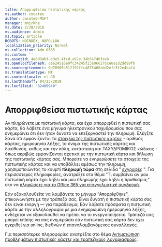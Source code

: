 ```yaml
---
title: Απορριφθείσα πιστωτικής κάρτας
ms.author: cmcatee
author: cmcatee-MSFT
manager: mnirkhe
ms.date: 2/28/2018
ms.audience: Admin
ms.topic: article
ROBOTS: NOINDEX, NOFOLLOW
localization_priority: Normal
ms.collection: Adm_O365
ms.custom: ''
ms.assetid: 4e6d34b3-e3e5-4fcd-a52e-34b54746feeb
ms.openlocfilehash: ce624516e0fc34245f23a066276ce0e1d2dd99fb
ms.sourcegitcommit: 9d78905c512192ffc4675468abd2efc5f2e4baf4
ms.translationtype: MT
ms.contentlocale: el-GR
ms.lasthandoff: 04/23/2019
ms.locfileid: "32405940"
---
```

# <a name="declined-credit-card"></a>Απορριφθείσα πιστωτικής κάρτας

Αν πληρώνετε με πιστωτική κάρτα, και έχει απορριφθεί η πιστωτική σας κάρτα, θα λάβετε ένα μήνυμα ηλεκτρονικού ταχυδρομείου που σας ενημερώνει ότι δεν ήταν δυνατό να επεξεργαστεί την πληρωμή. Ελέγξτε ξανά ότι εμφανίζονται τα [στοιχεία της πιστωτικής κάρτας](https://go.microsoft.com/fwlink/p/?linkid=842054) - αριθμός κάρτας, ημερομηνία λήξης, το όνομα της πιστωτικής κάρτας και διεύθυνση, καθώς και την πόλη, κατάσταση και ΤΑΧΥΔΡΟΜΙΚΌΣ κώδικας - όπως ακριβώς εμφανίζονται σχετικά με την πιστωτική κάρτα και δήλωση της πιστωτικής κάρτας σας. Μπορείτε να ενημερώσετε τα στοιχεία της πιστωτικής κάρτας και να υποβάλλει αμέσως την πληρωμή, χρησιμοποιώντας το κουμπί **πληρωμή τώρα** στη σελίδα " [εγγραφές](https://go.microsoft.com/fwlink/p/?linkid=842054) ". Για περισσότερες πληροφορίες, ανατρέξτε στο θέμα "Τι συμβαίνει αν μου πιστωτική κάρτα έχει λήξει και μου πληρωμής έχει λήξει η προθεσμία;" στο να [πληρώσετε για το Office 365 για επαγγελματική συνδρομή](https://support.office.com/article/734f4aab-df2d-4e9b-8cb1-691910bde216).
  
Εάν εξακολουθείτε να λαμβάνετε το μήνυμα "Απορρίφθηκε", επικοινωνήστε με την τράπεζά σας. Είναι δυνατή η πιστωτική κάρτα σας δεν είναι ενεργή — για παράδειγμα, Εάν λάβατε πρόσφατα η πιστωτική κάρτα με την αλληλογραφία με μια ενημερωμένη ημερομηνία λήξης, ενδέχεται να εξακολουθεί να πρέπει να το ενεργοποιήσετε. Τράπεζά σας μπορεί επίσης να σας ενημερώσει εάν πιστωτική σας κάρτα δεν έχει εγκριθεί για online, διεθνών ή επαναλαμβανόμενες συναλλαγές.
  
Για περισσότερες πληροφορίες ανατρέξτε στο θέμα [Αντιμετώπιση προβλημάτων πιστωτικές κάρτες και τραπεζικούς λογαριασμούς](https://support.office.com/article/30ba9c83-50d8-4020-90ed-830a5b8c8724).
  

